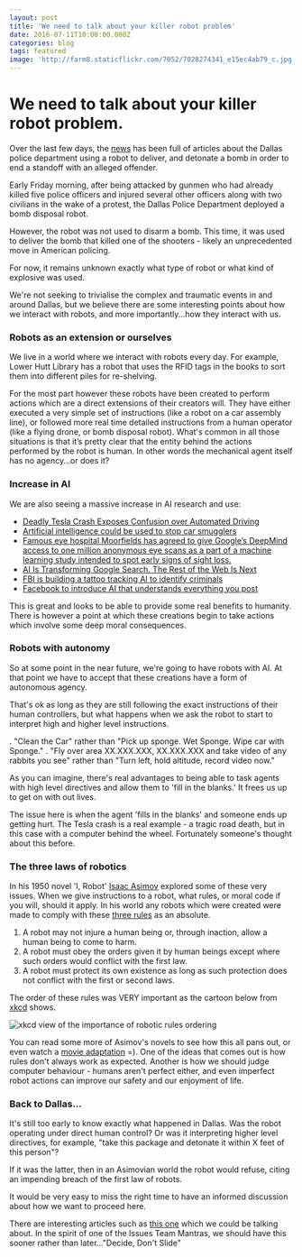 ```yaml
---
layout: post
title: 'We need to talk about your killer robot problem'
date: 2016-07-11T10:00:00.000Z
categories: blog
tags: featured
image: 'http://farm8.staticflickr.com/7052/7028274341_e15ec4ab79_c.jpg'
---
```



# We need to talk about your killer robot problem.

Over the last few days, the [news](http://arstechnica.com/tech-policy/2016/07/is-it-ok-to-send-a-police-robot-to-deliver-a-bomb-to-kill-an-active-shooter/) has been full of articles about the Dallas police department using a robot to deliver, and detonate a bomb in order to end a standoff with an alleged offender.

Early Friday morning, after being attacked by gunmen who had already killed five police officers and injured several other officers along with two civilians in the wake of a protest, the Dallas Police Department deployed a bomb disposal robot.

However, the robot was not used to disarm a bomb. This time, it was used to deliver the bomb that killed one of the shooters - likely an unprecedented move in American policing.

For now, it remains unknown exactly what type of robot or what kind of explosive was used.

We're not seeking to trivialise the complex and traumatic events in and around Dallas, but we believe there are some interesting points about how we interact with robots, and more importantly...how they interact with us.

### Robots as an extension or ourselves

We live in a world where we interact with robots every day.   For example, Lower Hutt Library has a robot that uses the RFID tags in the books to sort them into different piles for re-shelving.

For the most part however these robots have been created to perform actions which are a direct extensions of their creators will.  They have either executed a very simple set of instructions (like a robot on a car assembly line), or followed more real time detailed instructions from a human operator (like a flying drone, or bomb disposal robot).  What's common in all those situations is that it’s pretty clear that the entity behind the actions performed by the robot is human.
In other words the mechanical agent itself has no agency...or does it?


### Increase in AI

We are also seeing a massive increase in AI research and use:

* [Deadly Tesla Crash Exposes Confusion over Automated Driving](http://www.scientificamerican.com/article/deadly-tesla-crash-exposes-confusion-over-automated-driving/)
* [Artificial intelligence could be used to stop car smugglers](https://www.engadget.com/2016/06/28/artificial-intelligence-could-be-used-to-stop-car-smugglers/)
* [Famous eye hospital Moorfields has agreed to give Google’s DeepMind access to one million anonymous eye scans as a part of a machine learning study intended to spot early signs of sight loss.](http://www.theregister.co.uk/2016/07/05/moorfields_gives_google_access_to_1m_eye_scans/)
* [AI Is Transforming Google Search. The Rest of the Web Is Next](http://www.wired.com/2016/02/ai-is-changing-the-technology-behind-google-searches/)
* [FBI is building a tattoo tracking AI to identify criminals](https://www.engadget.com/2016/06/02/fbi-tattoo-tracking-ai/)
* [Facebook to introduce AI that understands everything you post](https://www.engadget.com/2016/06/01/facebook-to-introduce-ai-that-understands-everything-you-post/)

This is great and looks to be able to provide some real benefits to humanity.  There is however a point at which these creations begin to take actions which involve some deep moral consequences.

### Robots with autonomy

So at some point in the near future, we're going to have robots with AI. At that point we have to accept that these creations have a form of autonomous agency.  

That's ok as long as they are still following the exact instructions of their human controllers, but what happens when we ask the robot to start to interpret high and higher level instructions.

.  "Clean the Car" rather than "Pick up sponge.  Wet Sponge.  Wipe car with Sponge."
.  "Fly over area XX.XXX.XXX, XX.XXX.XXX and take video of any rabbits you see" rather than "Turn left, hold altitude, record video now."

As you can imagine, there's real advantages to being able to task agents with high level directives and allow them to 'fill in the blanks.'  It frees us up to get on with out lives.

The issue here is when the agent 'fills in the blanks' and someone ends up getting hurt. The Tesla crash is a real example - a tragic road death, but in this case with a computer behind the wheel. Fortunately someone's thought about this before.

### The three laws of robotics

In his 1950 novel 'I, Robot' [Isaac Asimov](https://en.wikipedia.org/wiki/Isaac_Asimov) explored some of these very issues.  When we give instructions to a robot, what rules, or moral code if you will, should it apply.  In his world any robots which were created were made to comply with these [three rules](https://en.wikipedia.org/wiki/Three_Laws_of_Robotics) as an absolute.

1. A robot may not injure a human being or, through inaction, allow a human being to come to harm.
2. A robot must obey the orders given it by human beings except where such orders would conflict with the first law.
3. A robot must protect its own existence as long as such protection does not conflict with the first or second laws.

The order of these rules was VERY important as the cartoon below from [xkcd](https://xkcd.com/1613/) shows.

![xkcd view of the importance of robotic rules ordering](https://imgs.xkcd.com/comics/the_three_laws_of_robotics.png)

You can read some more of Asimov's novels to see how this all pans out, or even watch a [movie adaptation](http://www.imdb.com/title/tt0343818/) =). One of the ideas that comes out is how rules don't always work as expected. Another is how we should judge computer behaviour - humans aren't perfect either, and even imperfect robot actions can improve our safety and our enjoyment of life.

### Back to Dallas...

It's still too early to know exactly what happened in Dallas.  Was the robot operating under direct human control? Or was it interpreting higher level directives, for example, "take this package and detonate it within X feet of this person"?

If it was the latter, then in an Asimovian world the robot would refuse, citing an impending breach of the first law of robots.

It would be very easy to miss the right time to have an informed discussion about how we want to proceed here.

There are interesting articles such as [this one](http://waitbutwhy.com/2015/01/artificial-intelligence-revolution-1.html) which we could be talking about.  In the spirit of one of the Issues Team Mantras, we should have this sooner rather than later..."Decide, Don't Slide"
